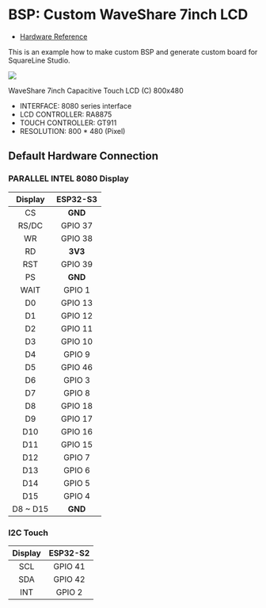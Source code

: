 # BSP: Custom WaveShare 7inch LCD 

* [Hardware Reference](https://www.waveshare.com/wiki/7inch_Capacitive_Touch_LCD_(C))

This is an example how to make custom BSP and generate custom board for SquareLine Studio.

![](https://github.com/espressif/esp-bsp/raw/master/SquareLine/boards/custom_waveshare_7inch/components/ws_7inch/pic.jpg)

WaveShare 7inch Capacitive Touch LCD (C) 800x480

* INTERFACE: 8080 series interface
* LCD CONTROLLER: RA8875
* TOUCH CONTROLLER: GT911
* RESOLUTION: 800 * 480 (Pixel)

## Default Hardware Connection

### PARALLEL INTEL 8080 Display

| Display  | ESP32-S3 |
| :------: | :------: |
|    CS    | **GND**  |
|  RS/DC   | GPIO 37  |
|    WR    | GPIO 38  |
|    RD    | **3V3**  |
|   RST    | GPIO 39  |
|    PS    | **GND**  |
|   WAIT   |  GPIO 1  |
|    D0    | GPIO 13  |
|    D1    | GPIO 12  |
|    D2    | GPIO 11  |
|    D3    | GPIO 10  |
|    D4    |  GPIO 9  |
|    D5    | GPIO 46  |
|    D6    |  GPIO 3  |
|    D7    |  GPIO 8  |
|    D8    | GPIO 18  |
|    D9    | GPIO 17  |
|   D10    | GPIO 16  |
|   D11    | GPIO 15  |
|   D12    |  GPIO 7  |
|   D13    |  GPIO 6  |
|   D14    |  GPIO 5  |
|   D15    |  GPIO 4  |
| D8 ~ D15 | **GND**  |

### I2C Touch

| Display | ESP32-S2 |
| :-----: | :------: |
|   SCL   | GPIO 41  |
|   SDA   | GPIO 42  |
|   INT   |  GPIO 2  |
